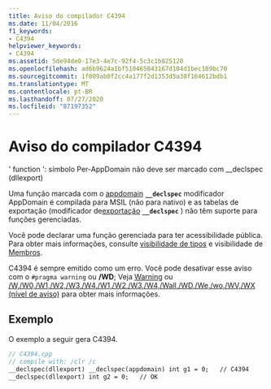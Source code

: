 ```yaml
---
title: Aviso do compilador C4394
ms.date: 11/04/2016
f1_keywords:
- C4394
helpviewer_keywords:
- C4394
ms.assetid: 5de94de0-17e3-4e7c-92f4-5c3c1b825120
ms.openlocfilehash: ad6b9624a1bf510465843167d104d1bec189bc70
ms.sourcegitcommit: 1f009ab0f2cc4a177f2d1353d5a38f164612bdb1
ms.translationtype: MT
ms.contentlocale: pt-BR
ms.lasthandoff: 07/27/2020
ms.locfileid: "87197352"
---
```

# <a name="compiler-warning-c4394"></a>Aviso do compilador C4394

' function ': símbolo Per-AppDomain não deve ser marcado com __declspec (dllexport)

Uma função marcada com o [appdomain](../../cpp/appdomain.md) **`__declspec`** modificador AppDomain é compilada para MSIL (não para nativo) e as tabelas de exportação (modificador de[exportação](../../windows/export.md) **`__declspec`** ) não têm suporte para funções gerenciadas.

Você pode declarar uma função gerenciada para ter acessibilidade pública. Para obter mais informações, consulte [visibilidade de tipos](../../dotnet/how-to-define-and-consume-classes-and-structs-cpp-cli.md#BKMK_Type_visibility) e visibilidade de [Membros](../../dotnet/how-to-define-and-consume-classes-and-structs-cpp-cli.md#BKMK_Member_visibility).

C4394 é sempre emitido como um erro.  Você pode desativar esse aviso com o `#pragma warning` ou **/WD**; Veja [Warning](../../preprocessor/warning.md) ou [/W,/W0,/W1,/W2,/W3,/W4,/W1,/W2,/W3,/W4,/Wall,/WD,/We,/wo,/WV,/WX (nível de aviso)](../../build/reference/compiler-option-warning-level.md) para obter mais informações.

## <a name="example"></a>Exemplo

O exemplo a seguir gera C4394.

```cpp
// C4394.cpp
// compile with: /clr /c
__declspec(dllexport) __declspec(appdomain) int g1 = 0;   // C4394
__declspec(dllexport) int g2 = 0;   // OK
```
